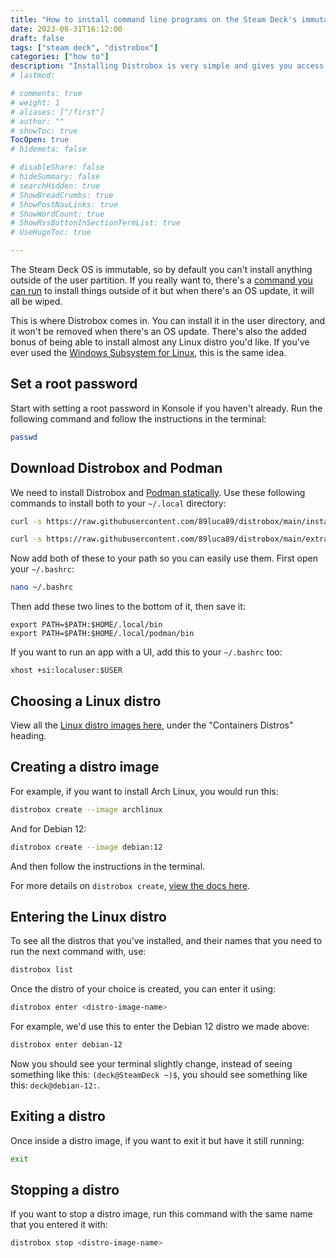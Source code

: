 ```yaml
---
title: "How to install command line programs on the Steam Deck's immutable OS"
date: 2023-08-31T16:12:00
draft: false
tags: ["steam deck", "distrobox"]
categories: ["how to"]
description: "Installing Distrobox is very simple and gives you access to many Linux distros right in your terminal, and all the apps you can normally install on them."
# lastmod: 

# comments: true
# weight: 1
# aliases: ["/first"]
# author: ""
# showToc: true
TocOpen: true
# hidemeta: false

# disableShare: false
# hideSummary: false
# searchHidden: true
# ShowBreadCrumbs: true
# ShowPostNavLinks: true
# ShowWordCount: true
# ShowRssButtonInSectionTermList: true
# UseHugoToc: true

---
```


The Steam Deck OS is immutable, so by default you can't install anything outside of the user partition. If you really want to, there's a [command you can run](https://help.steampowered.com/en/faqs/view/671A-4453-E8D2-323C) to install things outside of it but when there's an OS update, it will all be wiped.

This is where Distrobox comes in. You can install it in the user directory, and it won't be removed when there's an OS update. There's also the added bonus of being able to install almost any Linux distro you'd like. If you've ever used the [Windows Subsystem for Linux](https://learn.microsoft.com/en-us/windows/wsl/about), this is the same idea.

## Set a root password

Start with setting a root password in Konsole if you haven't already. Run the following command and follow the instructions in the terminal:

```bash
passwd
```

## Download Distrobox and Podman

We need to install Distrobox and [Podman statically](https://github.com/89luca89/distrobox/blob/main/docs/compatibility.md#install-podman-in-a-static-manner). Use these following commands to install both to your `~/.local` directory:

```bash
curl -s https://raw.githubusercontent.com/89luca89/distrobox/main/install | sh -s -- --prefix ~/.local
```

```bash
curl -s https://raw.githubusercontent.com/89luca89/distrobox/main/extras/install-podman | sh -s -- --prefix ~/.local
```

Now add both of these to your path so you can easily use them. First open your `~/.bashrc`:

```bash
nano ~/.bashrc
```

Then add these two lines to the bottom of it, then save it:

```
export PATH=$PATH:$HOME/.local/bin
export PATH=$PATH:$HOME/.local/podman/bin
```

If you want to run an app with a UI, add this to your `~/.bashrc` too:

```
xhost +si:localuser:$USER
```

## Choosing a Linux distro

View all the [Linux distro images here](https://github.com/89luca89/distrobox/blob/main/docs/compatibility.md#containers-distros), under the "Containers Distros" heading.

## Creating a distro image

For example, if you want to install Arch Linux, you would run this:

```bash
distrobox create --image archlinux
```

And for Debian 12:

```bash
distrobox create --image debian:12
```

And then follow the instructions in the terminal.

For more details on `distrobox create`, [view the docs here](https://github.com/89luca89/distrobox/blob/main/docs/usage/distrobox-create.md).

## Entering the Linux distro

To see all the distros that you've installed, and their names that you need to run the next command with, use:

```bash
distrobox list
```

Once the distro of your choice is created, you can enter it using:

```bash
distrobox enter <distro-image-name>
```

For example, we'd use this to enter the Debian 12 distro we made above:

```bash
distrobox enter debian-12
```

Now you should see your terminal slightly change, instead of seeing something like this:
`(deck@SteamDeck ~)$`, you should see something like this: `deck@debian-12:`.

## Exiting a distro

Once inside a distro image, if you want to exit it but have it still running:

```bash
exit
```

## Stopping a distro

If you want to stop a distro image, run this command with the same name that you entered it with:

```bash
distrobox stop <distro-image-name>
```
